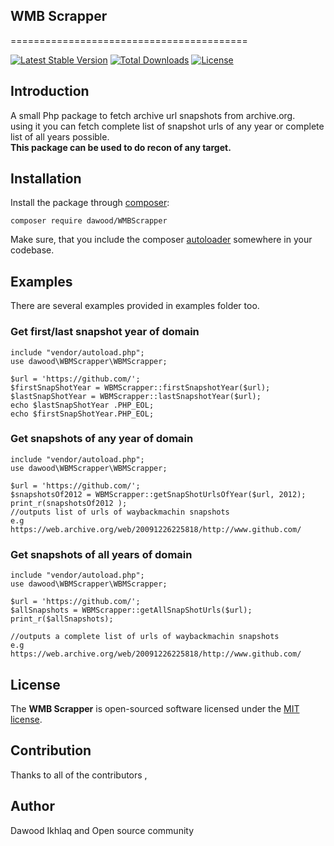 ## WMB Scrapper


=========================================  

[![Latest Stable Version](https://poser.pugx.org/dawood/WMB-Scrapper/v/stable.svg)](https://packagist.org/packages/dawood/WMB-Scrapper)
[![Total Downloads](https://poser.pugx.org/dawood/WMB-Scrapper/downloads)](https://packagist.org/packages/dawood/WMB-Scrapper)
[![License](https://poser.pugx.org/dawood/WMB-Scrapper/license.svg)](https://packagist.org/packages/dawood/WMB-Scrapper)

## Introduction
A small Php package to fetch archive url snapshots from archive.org.  
using it you can fetch complete list of snapshot urls of any year or 
complete list of all years possible.  
**This package can be used to do recon of any target.**



## Installation

Install the package through [composer](http://getcomposer.org):

```
composer require dawood/WMBScrapper
```

Make sure, that you include the composer [autoloader](https://getcomposer.org/doc/01-basic-usage.md#autoloading)
somewhere in your codebase.

## Examples

There are several examples provided in examples folder too.  

### Get first/last snapshot year of domain
    include "vendor/autoload.php";
    use dawood\WBMScrapper\WBMScrapper;
    
    $url = 'https://github.com/';
    $firstSnapShotYear = WBMScrapper::firstSnapshotYear($url);
    $lastSnapShotYear = WBMScrapper::lastSnapshotYear($url);
    echo $lastSnapShotYear .PHP_EOL;
    echo $firstSnapShotYear.PHP_EOL;
    
    
### Get snapshots of any year of domain
    include "vendor/autoload.php";
    use dawood\WBMScrapper\WBMScrapper;
    
    $url = 'https://github.com/';
    $snapshotsOf2012 = WBMScrapper::getSnapShotUrlsOfYear($url, 2012);
    print_r(snapshotsOf2012 );
    //outputs list of urls of waybackmachin snapshots
    e.g
    https://web.archive.org/web/20091226225818/http://www.github.com/
        
### Get snapshots of all years of domain
    include "vendor/autoload.php";
    use dawood\WBMScrapper\WBMScrapper;
    
    $url = 'https://github.com/';
    $allSnapshots = WBMScrapper::getAllSnapShotUrls($url);
    print_r($allSnapshots);
    
    //outputs a complete list of urls of waybackmachin snapshots
    e.g
    https://web.archive.org/web/20091226225818/http://www.github.com/
    
    
## License
The **WMB Scrapper** is open-sourced software licensed under the [MIT license](https://opensource.org/licenses/MIT).

## Contribution
Thanks to all of the contributors ,  

## Author
Dawood Ikhlaq and Open source community
    

